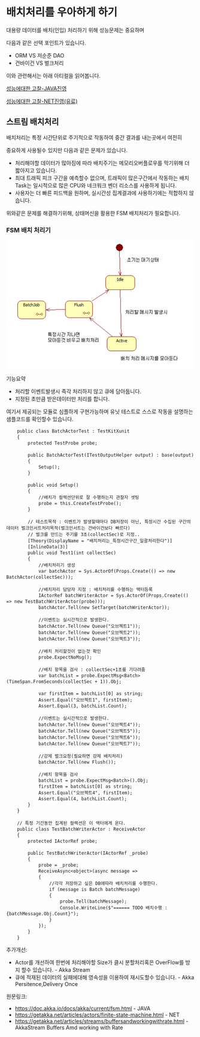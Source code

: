 # 배치처리를 우아하게 하기

대용량 데이터를 배치(인입) 처리하기 위해 성능문제는 중요하며

다음과 같은 선택 포인트가 있습니다.

- ORM VS 저순준 DAO
- 건바이건 VS 벌크처리

이와 관련해서는 아래 아티컬을 읽어봅니다.

[성능에대한 고찰-JAVA진영](https://homoefficio.github.io/2020/01/25/Spring-Data%EC%97%90%EC%84%9C-Batch-Insert-%EC%B5%9C%EC%A0%81%ED%99%94/)

[성능에대한 고찰-NET진영(유료)](https://entityframework-extensions.net/bulk-insert)


## 스트림 배치처리

배치처리는 특정 시간단위로 주기적으로 작동하여 중간 결과를 내는곳에서 여전히

중요하게 사용될수 있지만 다음과 같은 문제가 있습니다.

- 처리해야할 데이터가 많아짐에 따라 배치주기는 메모리오버플로우를 막기위해 더 짧아지고 있습니다.
- 최대 트래픽 피크 구간을 예측할수 없으며, 트래픽이 많은구간에서 작동하는 배치Task는 일시적으로 많은 CPU와 네크워크 벤더 리소스를 사용하게 됩니다.
- 사용자는 더 빠른 피드백을 원하며, 실시간성 집계결과에 사용하기에는 적합하지 않습니다.

위와같은 문제를 해결하기위해, 상태머신을 활용한 FSM 배치처리가 필요합니다.

### FSM 배치 처리기

![](Doc/FsmActor.png)

기능요약

- 처리할 이벤트발생시 즉각 처리하지 않고 큐에 담아둡니다.
- 지정된 초만큼 받은데이터만 처리를 합니다.


여기서 제공되는 모듈로 심플하게 구현가능하며
유닛 테스트로 스스로 작동을 설명하는 샘플코드를 확인할수 있습니다.
    
        public class BatchActorTest : TestKitXunit
        {
            protected TestProbe probe;

            public BatchActorTest(ITestOutputHelper output) : base(output)
            {
                Setup();
            }

            public void Setup()
            {
                //배치가 컬렉션단위로 잘 수행하는지 관찰자 셋팅
                probe = this.CreateTestProbe();
            }

            // 테스트목적 : 이벤트가 발생할때마다 DB저장이 아닌, 특정시간 수집된 구간의 데이터 벌크인서트처리목적(벌크인서트는 건바이건보다 빠르다)
            // 벌크를 만드는 주기를 3초(collectSec)로 지정..
            [Theory(DisplayName = "배치처리는_특정시간구간_일괄처리한다")]
            [InlineData(3)]
            public void Test1(int collectSec)
            {
                //배치처리기 생성
                var batchActor = Sys.ActorOf(Props.Create(() => new BatchActor(collectSec)));

                //배치저리 담당자 지정 : 배치처리를 수행하는 액터등록
                IActorRef batchWriterActor = Sys.ActorOf(Props.Create(() => new TestBatchWriterActor(probe)));
                batchActor.Tell(new SetTarget(batchWriterActor));

                //이벤트는 실시간적으로 발생한다.
                batchActor.Tell(new Queue("오브젝트1"));
                batchActor.Tell(new Queue("오브젝트2"));
                batchActor.Tell(new Queue("오브젝트3"));

                //배치 처리할것이 없는것 확인
                probe.ExpectNoMsg();

                //배치 항목을 검사 : collectSec+1초를 기다려줌            
                var batchList = probe.ExpectMsg<Batch>(TimeSpan.FromSeconds(collectSec + 1)).Obj;

                var firstItem = batchList[0] as string;
                Assert.Equal("오브젝트1", firstItem);
                Assert.Equal(3, batchList.Count);

                //이벤트는 실시간적으로 발생한다.
                batchActor.Tell(new Queue("오브젝트4"));
                batchActor.Tell(new Queue("오브젝트5"));
                batchActor.Tell(new Queue("오브젝트6"));
                batchActor.Tell(new Queue("오브젝트7"));

                //강제 벌크요청(필요하면 강제 배치처리)
                batchActor.Tell(new Flush());

                //배치 항목을 검사
                batchList = probe.ExpectMsg<Batch>().Obj;
                firstItem = batchList[0] as string;
                Assert.Equal("오브젝트4", firstItem);
                Assert.Equal(4, batchList.Count);
            }
        }

        // 특정 기간동안 집계된 컬렉션은 이 액터에게 온다.
        public class TestBatchWriterActor : ReceiveActor
        {
            protected IActorRef probe;

            public TestBatchWriterActor(IActorRef _probe)
            {
                probe = _probe;
                ReceiveAsync<object>(async message =>
                {
                    //각각 저장하고 싶은 DB에따라 배치처리를 수행한다.
                    if (message is Batch batchMessage)
                    {
                        probe.Tell(batchMessage);
                        Console.WriteLine($"====== TODO 배치수행 :{batchMessage.Obj.Count}");
                    }
                });
            }
        }

추가개선:
- Actor를 개선하여 한번에 처리해야할 Size가 클시 분할처리혹은 OverFlow를 방지 할수 있습니다. - Akka Stream
- 큐에 적재된 데이터의 실패에대해 영속성을 이용하여 재시도할수 있습니다. - Akka Persitence,Delivery Once


원문링크:
- https://doc.akka.io/docs/akka/current/fsm.html - JAVA
- https://getakka.net/articles/actors/finite-state-machine.html - NET
- https://getakka.net/articles/streams/buffersandworkingwithrate.html  - AkkaStream Buffers Amd working with Rate




